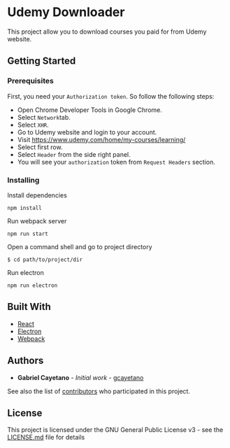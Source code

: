 # Udemy Downloader

This project allow you to download courses you paid for from Udemy website.

## Getting Started

### Prerequisites

First, you need your `Authorization token`. So follow the following steps:

* Open Chrome Developer Tools in Google Chrome.
* Select `Network`tab.
* Select `XHR`.
* Go to Udemy website and login to your account.
* Visit https://www.udemy.com/home/my-courses/learning/
* Select first row.
* Select `Header` from the side right panel.
* You will see your `authorization` token from `Request Headers` section.

### Installing

Install dependencies

```
npm install
```

Run webpack server

```
npm run start
```

Open a command shell and go to project directory

```
$ cd path/to/project/dir
```

Run electron

```
npm run electron
```

## Built With

* [React](https://github.com/facebook/react)
* [Electron](https://github.com/electron/electron)
* [Webpack](https://github.com/webpack/webpack)

## Authors

* **Gabriel Cayetano** - *Initial work* - [gcayetano](https://github.com/gcayetano)

See also the list of [contributors](https://github.com/udemy-downloader-electron/contributors) who participated in this project.

## License

This project is licensed under the GNU General Public License v3 - see the [LICENSE.md](LICENSE.md) file for details
